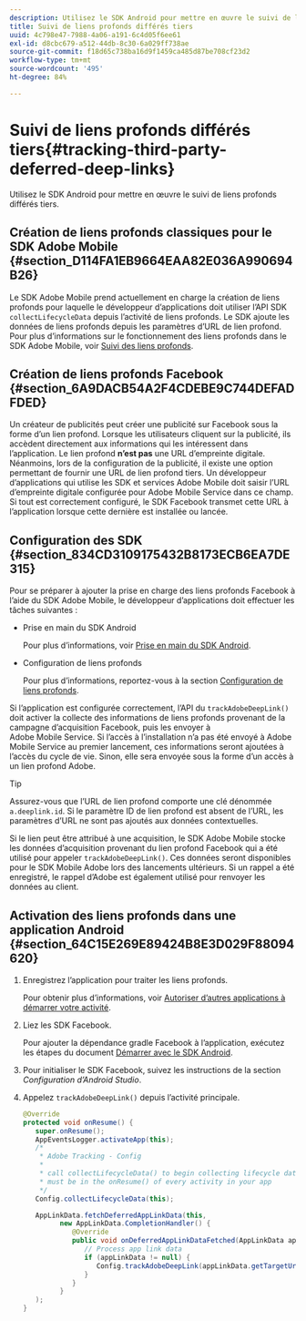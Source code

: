```yaml
---
description: Utilisez le SDK Android pour mettre en œuvre le suivi de liens profonds différés tiers.
title: Suivi de liens profonds différés tiers
uuid: 4c798e47-7988-4a06-a191-6c4d05f6ee61
exl-id: d8cbc679-a512-44db-8c30-6a029ff738ae
source-git-commit: f18d65c738ba16d9f1459ca485d87be708cf23d2
workflow-type: tm+mt
source-wordcount: '495'
ht-degree: 84%

---
```


# Suivi de liens profonds différés tiers{#tracking-third-party-deferred-deep-links}

Utilisez le SDK Android pour mettre en œuvre le suivi de liens profonds différés tiers.

## Création de liens profonds classiques pour le SDK Adobe Mobile {#section_D114FA1EB9664EAA82E036A990694B26}

Le SDK Adobe Mobile prend actuellement en charge la création de liens profonds pour laquelle le développeur d’applications doit utiliser l’API SDK `collectLifecycleData` depuis l’activité de liens profonds. Le SDK ajoute les données de liens profonds depuis les paramètres d’URL de lien profond. Pour plus d’informations sur le fonctionnement des liens profonds dans le SDK Adobe Mobile, voir [Suivi des liens profonds](/help/android/acquisition-main/tracking-deep-links/tracking-deep-links.md).

## Création de liens profonds Facebook {#section_6A9DACB54A2F4CDEBE9C744DEFADFDED}

Un créateur de publicités peut créer une publicité sur Facebook sous la forme d’un lien profond. Lorsque les utilisateurs cliquent sur la publicité, ils accèdent directement aux informations qui les intéressent dans l’application. Le lien profond **n’est pas** une URL d’empreinte digitale. Néanmoins, lors de la configuration de la publicité, il existe une option permettant de fournir une URL de lien profond tiers. Un développeur d’applications qui utilise les SDK et services Adobe Mobile doit saisir l’URL d’empreinte digitale configurée pour Adobe Mobile Service dans ce champ. Si tout est correctement configuré, le SDK Facebook transmet cette URL à l’application lorsque cette dernière est installée ou lancée.

## Configuration des SDK {#section_834CD3109175432B8173ECB6EA7DE315}

Pour se préparer à ajouter la prise en charge des liens profonds Facebook à l’aide du SDK Adobe Mobile, le développeur d’applications doit effectuer les tâches suivantes :

* Prise en main du SDK Android

   Pour plus d’informations, voir [Prise en main du SDK Android](https://developers.facebook.com/docs/android/getting-started).

* Configuration de liens profonds

   Pour plus d’informations, reportez-vous à la section [Configuration de liens profonds](https://developers.facebook.com/docs/app-ads/deep-linking#os).

Si l’application est configurée correctement, l’API du `trackAdobeDeepLink()` doit activer la collecte des informations de liens profonds provenant de la campagne d’acquisition Facebook, puis les envoyer à Adobe Mobile Service. Si l’accès à l’installation n’a pas été envoyé à Adobe Mobile Service au premier lancement, ces informations seront ajoutées à l’accès du cycle de vie. Sinon, elle sera envoyée sous la forme d’un accès à un lien profond Adobe.

>[!TIP]
>
>Assurez-vous que l’URL de lien profond comporte une clé dénommée `a.deeplink.id`. Si le paramètre ID de lien profond est absent de l’URL, les paramètres d’URL ne sont pas ajoutés aux données contextuelles.

Si le lien peut être attribué à une acquisition, le SDK Adobe Mobile stocke les données d’acquisition provenant du lien profond Facebook qui a été utilisé pour appeler `trackAdobeDeepLink()`. Ces données seront disponibles pour le SDK Mobile Adobe lors des lancements ultérieurs. Si un rappel a été enregistré, le rappel d’Adobe est également utilisé pour renvoyer les données au client.

## Activation des liens profonds dans une application Android {#section_64C15E269E89424B8E3D029F88094620}

1. Enregistrez l’application pour traiter les liens profonds.

   Pour obtenir plus d’informations, voir [Autoriser d’autres applications à démarrer votre activité](https://developer.android.com/training/basics/intents/filters.html).

1. Liez les SDK Facebook.

   Pour ajouter la dépendance gradle Facebook à l’application, exécutez les étapes du document [Démarrer avec le SDK Android](https://developers.facebook.com/docs/android/getting-started).

1. Pour initialiser le SDK Facebook, suivez les instructions de la section *Configuration d’Android Studio*.
1. Appelez `trackAdobeDeepLink()` depuis l’activité principale.

   ```java
   @Override 
   protected void onResume() { 
      super.onResume(); 
      AppEventsLogger.activateApp(this); 
      /* 
       * Adobe Tracking - Config 
       * 
       * call collectLifecycleData() to begin collecting lifecycle data 
       * must be in the onResume() of every activity in your app 
       */ 
      Config.collectLifecycleData(this);
   
      AppLinkData.fetchDeferredAppLinkData(this, 
            new AppLinkData.CompletionHandler() { 
               @Override 
               public void onDeferredAppLinkDataFetched(AppLinkData appLinkData) { 
                  // Process app link data 
                  if (appLinkData != null) { 
                     Config.trackAdobeDeepLink(appLinkData.getTargetUri()); 
                  } 
               } 
            } 
      ); 
   }
   ```

